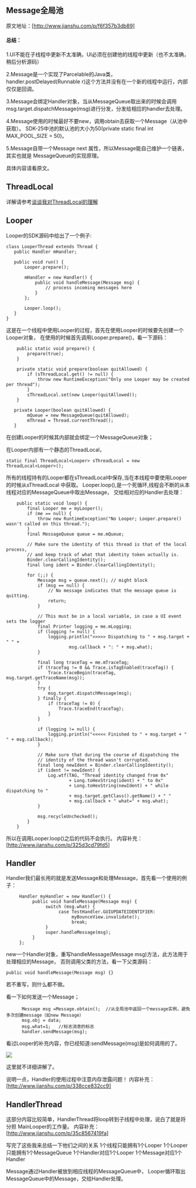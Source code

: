 ## Message全局池
原文地址：[http://www.jianshu.com/p/f6f357b3db89]
#### 总结：
1.UI不能在子线程中更新不太准确，UI必须在创建他的线程中更新（也不太准确，稍后分析源码）

2.Message是一个实现了Parcelable的Java类，
handler.postDelayed(Runnable r)这个方法并没有在一个新的线程中运行，内部仅仅是回调。

3.Message会绑定Handler对象，当从MessageQueue取出来的时候会调用
msg.target.dispatchMessage(msg)进行分发，分发给相应的handler去处理。

4.Message使用的时候最好不要new，调用obtain去获取一个Message（从池中获取）。
SDK-25中池的默认池的大小为50(private static final int MAX_POOL_SIZE = 50)。

5.Message自带一个Message next 属性，所以Message能自己维护一个链表，其实也就是
MessageQueue的实现原理。

具体内容请看原文。

## ThreadLocal
详解请参考[谈谈我对ThreadLocal的理解]

## Looper
Looper的SDK源码中给出了一个例子:
```
class LooperThread extends Thread {
   public Handler mHandler;

   public void run() {
       Looper.prepare();

       mHandler = new Handler() {
           public void handleMessage(Message msg) {
               // process incoming messages here
           }
       };

       Looper.loop();
   }
}
```
这是在一个线程中使用Looper的过程，首先在使用Looper的时候要先创建一个Looper对象，
在使用的时候首先调用Looper.prepare()，看一下源码：
```
    public static void prepare() {
        prepare(true);
    }

    private static void prepare(boolean quitAllowed) {
        if (sThreadLocal.get() != null) {
            throw new RuntimeException("Only one Looper may be created per thread");
        }
        sThreadLocal.set(new Looper(quitAllowed));
    }

   private Looper(boolean quitAllowed) {
        mQueue = new MessageQueue(quitAllowed);
        mThread = Thread.currentThread();
   }

```
在创建Looper的时候其内部就会绑定一个MessageQueue对象；

在Looper内部有一个静态的ThreadLocal，
```
static final ThreadLocal<Looper> sThreadLocal = new ThreadLocal<Looper>();
```
所有的线程持有的Looper都在sThreadLocal中保存,当在本线程中要使用Looper的时候从sThreadLocal
中获取。
Looper.loop(),是一个死循环,线程会不断的从本线程对应的MessageQueue中取出Message，
交给相对应的Handler去处理：
```
    public static void loop() {
        final Looper me = myLooper();
        if (me == null) {
            throw new RuntimeException("No Looper; Looper.prepare() wasn't called on this thread.");
        }
        final MessageQueue queue = me.mQueue;

        // Make sure the identity of this thread is that of the local process,
        // and keep track of what that identity token actually is.
        Binder.clearCallingIdentity();
        final long ident = Binder.clearCallingIdentity();

        for (;;) {
            Message msg = queue.next(); // might block
            if (msg == null) {
                // No message indicates that the message queue is quitting.
                return;
            }

            // This must be in a local variable, in case a UI event sets the logger
            final Printer logging = me.mLogging;
            if (logging != null) {
                logging.println(">>>>> Dispatching to " + msg.target + " " +
                        msg.callback + ": " + msg.what);
            }

            final long traceTag = me.mTraceTag;
            if (traceTag != 0 && Trace.isTagEnabled(traceTag)) {
                Trace.traceBegin(traceTag, msg.target.getTraceName(msg));
            }
            try {
                msg.target.dispatchMessage(msg);
            } finally {
                if (traceTag != 0) {
                    Trace.traceEnd(traceTag);
                }
            }

            if (logging != null) {
                logging.println("<<<<< Finished to " + msg.target + " " + msg.callback);
            }

            // Make sure that during the course of dispatching the
            // identity of the thread wasn't corrupted.
            final long newIdent = Binder.clearCallingIdentity();
            if (ident != newIdent) {
                Log.wtf(TAG, "Thread identity changed from 0x"
                        + Long.toHexString(ident) + " to 0x"
                        + Long.toHexString(newIdent) + " while dispatching to "
                        + msg.target.getClass().getName() + " "
                        + msg.callback + " what=" + msg.what);
            }

            msg.recycleUnchecked();
        }
    }
```
所以在调用Looper.loop()之后的代码不会执行。
内容补充：[http://www.jianshu.com/p/325d3cd79fd5]

## Handler

Handler我们最长用的就是发送Message和处理Message，首先看一个使用的例子：
```
     Handler myHandler = new Handler() {
          public void handleMessage(Message msg) {
               switch (msg.what) {
                    case TestHandler.GUIUPDATEIDENTIFIER:
                         myBounceView.invalidate();
                         break;
               }
               super.handleMessage(msg);
          }
     };
```
new一个Handler对象，重写handleMessage(Message msg)方法，此方法用于处理相应的Message，
否则调用父类的方法，看一下父类源码：
```
public void handleMessage(Message msg) {}
```
若不重写，则什么都不做。

看一下如何发送一个Message；
```
      Message msg =Message.obtain();  //从全局池中返回一个message实例，避免多次创建message（如new Message）
      msg.obj = data;
      msg.what=1;   //标志消息的标志
      handler.sendMessage(msg);
```
看过Looper的补充内容，你已经知道:sendMessage(msg)是如何调用的了。

![](https://github.com/AerialLadder/StudyNotes/blob/master/PIC/2017_10_10.png?raw=true)

这里就不详细讲解了。

说明一点，Handler的使用过程中注意内存泄露问题！
内容补充：[http://www.jianshu.com/p/338cce832cc9]

## HandlerThread
这部分内容比较简单，HandlerThread将loop转到子线程中处理，说白了就是将分担
MainLooper的工作量。
内容补充：[http://www.jianshu.com/p/35c8567419fa]

写完了这些我来总结一下他们之间的关系
1个线程只能拥有1个Looper
1个Looper只能拥有1个MessageQueue
1个Handler对应1个Looper
1个Message对应1个Handler

Message通过Handler被放到相应线程的MessageQueue中，
Looper循环取出MessageQueue中的Message，交给Handler处理。







[http://www.jianshu.com/p/f6f357b3db89]:http://www.jianshu.com/p/f6f357b3db89
[谈谈我对ThreadLocal的理解]:https://github.com/AerialLadder/StudyNotes/blob/master/Part1_Android/%E8%B0%88%E8%B0%88%E6%88%91%E5%AF%B9ThreadLocal%E7%9A%84%E7%90%86%E8%A7%A3.md
[http://www.jianshu.com/p/325d3cd79fd5]:http://www.jianshu.com/p/325d3cd79fd5
[http://www.jianshu.com/p/338cce832cc9]:http://www.jianshu.com/p/338cce832cc9
[http://www.jianshu.com/p/35c8567419fa]:http://www.jianshu.com/p/35c8567419fa